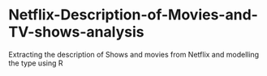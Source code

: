 # Netflix-Description-of-Movies-and-TV-shows-analysis
Extracting the description of Shows and movies from Netflix and modelling the type using R
